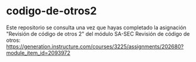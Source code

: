 # codigo-de-otros2
Este repositorio se consulta una vez que hayas completado la asignación "Revisión de código de otros 2" del módulo SA-SEC Revisión de código de otros:
https://generation.instructure.com/courses/3225/assignments/202680?module_item_id=2093972 
